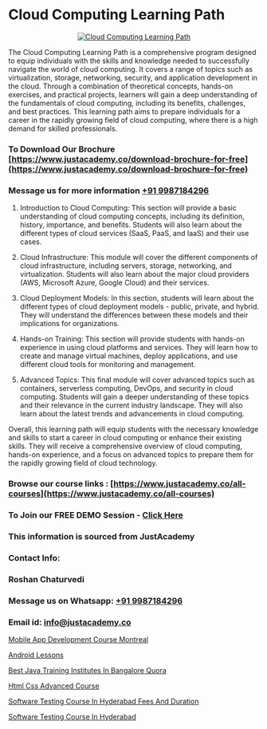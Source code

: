 # Cloud Computing Learning Path

<p align="center">
  <a href="https://justacademy.co/all-courses">
    <img src="https://i.ibb.co/FJQ9DDy/cloud-computing.webp" alt="Cloud Computing Learning Path">
  </a>
</p>


The Cloud Computing Learning Path is a comprehensive program designed to equip individuals with the skills and knowledge needed to successfully navigate the world of cloud computing. It covers a range of topics such as virtualization, storage, networking, security, and application development in the cloud. Through a combination of theoretical concepts, hands-on exercises, and practical projects, learners will gain a deep understanding of the fundamentals of cloud computing, including its benefits, challenges, and best practices. This learning path aims to prepare individuals for a career in the rapidly growing field of cloud computing, where there is a high demand for skilled professionals.
### To Download Our Brochure [https://www.justacademy.co/download-brochure-for-free](https://www.justacademy.co/download-brochure-for-free)
### Message us for more information [+91 9987184296](https://api.whatsapp.com/send?phone=919987184296)
1) Introduction to Cloud Computing: This section will provide a basic understanding of cloud computing concepts, including its definition, history, importance, and benefits. Students will also learn about the different types of cloud services (SaaS, PaaS, and IaaS) and their use cases.

2) Cloud Infrastructure: This module will cover the different components of cloud infrastructure, including servers, storage, networking, and virtualization. Students will also learn about the major cloud providers (AWS, Microsoft Azure, Google Cloud) and their services.

3) Cloud Deployment Models: In this section, students will learn about the different types of cloud deployment models - public, private, and hybrid. They will understand the differences between these models and their implications for organizations.

4) Hands-on Training: This section will provide students with hands-on experience in using cloud platforms and services. They will learn how to create and manage virtual machines, deploy applications, and use different cloud tools for monitoring and management.

5) Advanced Topics: This final module will cover advanced topics such as containers, serverless computing, DevOps, and security in cloud computing. Students will gain a deeper understanding of these topics and their relevance in the current industry landscape. They will also learn about the latest trends and advancements in cloud computing.

Overall, this learning path will equip students with the necessary knowledge and skills to start a career in cloud computing or enhance their existing skills. They will receive a comprehensive overview of cloud computing, hands-on experience, and a focus on advanced topics to prepare them for the rapidly growing field of cloud technology.

### Browse our course links : [https://www.justacademy.co/all-courses](https://www.justacademy.co/all-courses) 
### To Join our FREE DEMO Session - [Click Here](https://www.justacademy.co/register-for-course-demo)


### This information is sourced from JustAcademy
### Contact Info:
### Roshan Chaturvedi
### Message us on Whatsapp: [+91 9987184296](https://api.whatsapp.com/send?phone=919987184296)
### Email id: [info@justacademy.co](mailto:info@justacademy.co)
                
[Mobile App Development Course Montreal](https://www.linkedin.com/pulse/mobile-app-development-course-montreal-justacademy-berlin-uzlde?trackingId=P1FfCD4ug7fDFrFcB%2BYU8Q%3D%3D&lipi=urn%3Ali%3Apage%3Ad_flagship3_company_admin%3BeekbxeIqSPGuF7pqzpj95g%3D%3D)

[Android Lessons](https://www.linkedin.com/pulse/android-lessons-justacademy-pune-g2gpf/)

[Best Java Training Institutes In Bangalore Quora](https://medium.com/@mahi3106/best-java-training-institutes-in-bangalore-quora-a17b9eae78ef)

[Html Css Advanced Course](https://medium.com/@roneet705/html-css-advanced-course-793b512c460e)

[Software Testing Course In Hyderabad Fees And Duration](https://justacademyin.github.io/justacademy/software-testing-course-in-hyderabad-fees-and-duration)

[Software Testing Course In Hyderabad](https://justacademyin.github.io/justacademy/software-testing-course-in-hyderabad)

